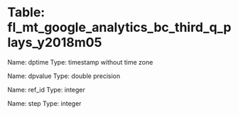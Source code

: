 Table: fl_mt_google_analytics_bc_third_q_plays_y2018m05
=======================================================

Name: dptime
Type: timestamp without time zone

Name: dpvalue
Type: double precision

Name: ref_id
Type: integer

Name: step
Type: integer

